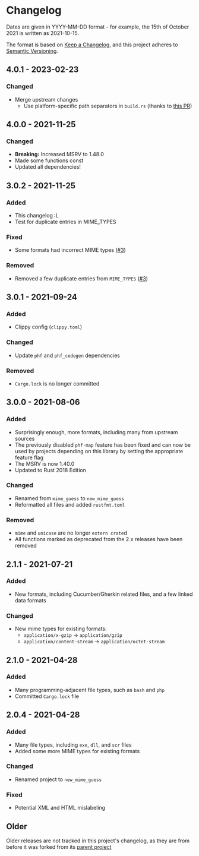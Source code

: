 # Changelog
Dates are given in YYYY-MM-DD format - for example, the 15th of October 2021 is written as 2021-10-15.

The format is based on [Keep a Changelog](https://keepachangelog.com/en/1.0.0/), and this project adheres to
[Semantic Versioning](https://semver.org/spec/v2.0.0.html).

## 4.0.1 - 2023-02-23
### Changed
- Merge upstream changes
	- Use platform-specific path separators in `build.rs` (thanks to [this PR](https://github.com/abonander/mime_guess/pull/79))

## 4.0.0 - 2021-11-25
### Changed
- **Breaking:** Increased MSRV to 1.48.0
- Made some functions const
- Updated all dependencies!

## 3.0.2 - 2021-11-25
### Added
- This changelog :L
- Test for duplicate entries in MIME_TYPES
### Fixed
- Some formats had incorrect MIME types ([#3])
### Removed
- Removed a few duplicate entries from `MIME_TYPES` ([#3])

## 3.0.1 - 2021-09-24
### Added
- Clippy config (`clippy.toml`)
### Changed
- Update `phf` and `phf_codegen` dependencies
### Removed
- `Cargo.lock` is no longer committed

## 3.0.0 - 2021-08-06
### Added
- Surprisingly enough, more formats, including many from upstream sources
- The previously disabled `phf-map` feature has been fixed and can now be used by projects depending on this library 
  by setting the appropriate feature flag
- The MSRV is now 1.40.0
- Updated to Rust 2018 Edition
### Changed
- Renamed from `mime_guess` to `new_mime_guess`
- Reformatted all files and added `rustfmt.toml`
### Removed
- `mime` and `unicase` are no longer `extern crate`d
- All functions marked as deprecated from the 2.x releases have been removed

## 2.1.1 - 2021-07-21
### Added
- New formats, including Cucumber/Gherkin related files, and a few linked data formats
### Changed
- New mime types for existing formats:
  - `application/x-gzip` -> `application/gzip`
  - `application/content-stream` -> `application/octet-stream`

## 2.1.0 - 2021-04-28
### Added
- Many programming-adjacent file types, such as `bash` and `php`
- Committed `Cargo.lock` file

## 2.0.4 - 2021-04-28
### Added
- Many file types, including `exe`, `dll`, and `scr` files
- Added some more MIME types for existing formats
### Changed
- Renamed project to `new_mime_guess`
### Fixed
- Potential XML and HTML mislabeling

## Older
Older releases are not tracked in this project's changelog, as they are from before it was forked from its [parent 
project](https://github.com/abonander/mime_guess)

<!-- links -->
[#3]: https://github.com/Lynnesbian/new_mime_guess/pull/3
